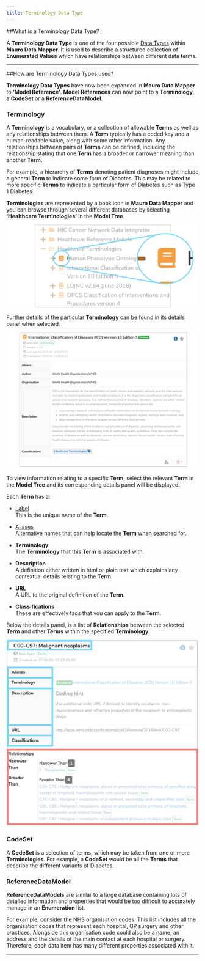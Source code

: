 ```yaml
---
title: Terminology Data Type
---
```


##What is a Terminology Data Type?

A **Terminology Data Type** is one of the four possible [Data Types](../data-type/data-type.md) within **Mauro Data Mapper**. It is used to describe a structured collection of **Enumerated Values** which have relationships between different data terms. 

---

##How are Terminology Data Types used?

**Terminology Data Types** have now been expanded in **Mauro Data Mapper** to **‘Model Reference’**. **Model References** can now point to a **Terminology**, a **CodeSet** or a **ReferenceDataModel**.

### Terminology

A **Terminology** is a vocabulary, or a collection of allowable **Terms** as well as any relationships between them. A **Term** typically has a coded key and a human-readable value, along with some other information. Any relationships between pairs of **Terms** can be defined, including the relationship stating that one **Term** has a broader or narrower meaning than another **Term**.  

For example, a hierarchy of **Terms** denoting patient diagnoses might include a general **Term** to indicate some form of Diabetes. This may be related to more specific **Terms** to indicate a particular form of Diabetes such as Type 1 Diabetes.

**Terminologies** are represented by a book icon in **Mauro Data Mapper** and you can browse through several different databases by selecting **‘Healthcare Terminologies’** in the **Model Tree**. 

![Terminology icon](terminology-icon.png) 

Further details of the particular **Terminology** can be found in its details panel when selected.

![Terminology details panel](terminology-data-type-details-panel.png) 

To view information relating to a specific **Term**, select the relevant **Term** in the **Model Tree** and its corresponding details panel will be displayed. 

Each **Term** has a:

* [Label](../label/label.md)  
	This is the unique name of the **Term**.

* [Aliases](../aliases/aliases.md)  
	Alternative names that can help locate the **Term** when searched for.

* **Terminology**  
	The **Terminology** that this **Term** is associated with.

* **Description**  
	A definition either written in html or plain text which explains any contextual details relating to the **Term**.

* **URL**  
	A URL to the original definition of the **Term**.

* **Classifications**  
	These are effectively tags that you can apply to the **Term**.

Below the details panel, is a list of **Relationships** between the selected **Term** and other **Terms** within the specified **Terminology**. 

![Term details panel](term-details-panel.png) 

### CodeSet

A **CodeSet** is a selection of terms, which may be taken from one or more **Terminologies**. For example, a **CodeSet** would be all the **Terms** that describe the different variants of Diabetes. 

### ReferenceDataModel

**ReferenceDataModels** are similar to a large database containing lots of detailed information and properties that would be too difficult to accurately manage in an **Enumeration** list. 

For example, consider the NHS organisation codes. This list includes all the organisation codes that represent each hospital, GP surgery and other practices. Alongside this organisation code could also be a name, an address and the details of the main contact at each hospital or surgery. Therefore, each data item has many different properties associated with it.   

---